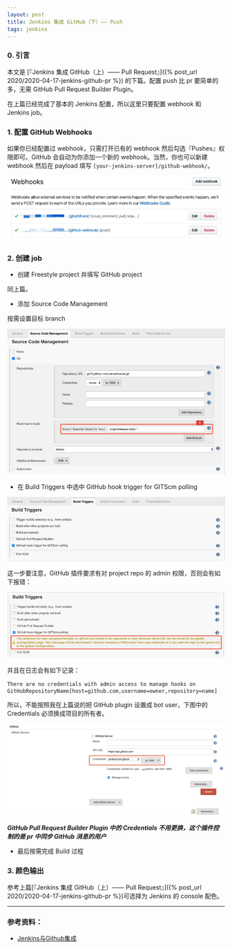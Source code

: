 ```yaml
---
layout: post
title: Jenkins 集成 GitHub（下）—— Push
tags: jenkins
---
```


### 0. 引言

本文是 [『Jenkins 集成 GitHub（上）—— Pull Request』]({% post_url 2020/2020-04-17-jenkins-github-pr %}) 的下篇。配置 push 比 pr 要简单的多，无需 GitHub Pull Request Builder Plugin。

在上篇已经完成了基本的 Jenkins 配置，所以这里只要配置 webhook 和 Jenkins job。

### 1. 配置 GitHub Webhooks

如果你已经配置过 webhook，只需打开已有的 webhook 然后勾选『Pushes』权限即可。GitHub 会自动为你添加一个新的 webhook。当然，你也可以新建 webhook 然后在 payload 填写 `[your-jenkins-server]/github-webhook/`。

![webhook](/assets/img/posts/2020/jenkins-github-push/webhook.jpg "webhook")

### 2. 创建 job

* 创建 Freestyle project 并填写 GitHub project

同上篇。

* 添加 Source Code Management

按需设置目标 branch

![scm](/assets/img/posts/2020/jenkins-github-push/scm.jpg "scm")

* 在 Build Triggers 中选中 GitHub hook trigger for GITScm polling

![build-triggers](/assets/img/posts/2020/jenkins-github-push/build-triggers.jpg "build triggers")

这一步要注意，GitHub 插件要求有对 project repo 的 admin 权限，否则会有如下报错：

![no-admin-alert](/assets/img/posts/2020/jenkins-github-push/no-admin-alert.jpg "no admin alert")

并且在日志会有如下记录：

```
There are no credentials with admin access to manage hooks on GitHubRepositoryName[host=github.com,username=owner,repository=name]
```

所以，不能按照我在上篇说的把 GitHub plugin 设置成 bot user，下图中的 Credentials 必须换成项目的所有者。

![gh-plugin-config](/assets/img/posts/2020/jenkins-github/gh-plugin-config.jpg "gh plugin config")

***GitHub Pull Request Builder Plugin 中的 Credentials 不用更换，这个插件控制的是 pr 中同步 GitHub 消息的用户***

* 最后按需完成 Build 过程

### 3. 颜色输出

参考上篇[『Jenkins 集成 GitHub（上）—— Pull Request』]({% post_url 2020/2020-04-17-jenkins-github-pr %})可选择为 Jenkins 的 console 配色。

---

### 参考资料：

* [Jenkins与Github集成](https://www.cnblogs.com/weschen/p/6867885.html)